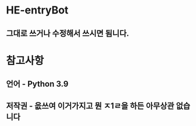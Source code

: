 # HE-entryBot
## 그대로 쓰거나 수정해서 쓰시면 됨니다.

# 참고사항
## 언어 - Python 3.9
## 저작권 - 읎쓰여 이거가지고 뭔 ㅈ1ㄹ을 하든 아무상관 없습니다
